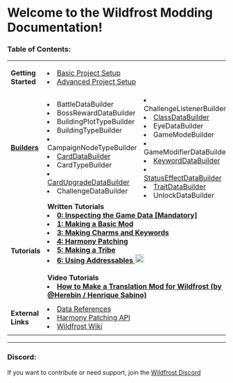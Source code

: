 # Welcome to the Wildfrost Modding Documentation!

### Table of Contents:
<!-- Editor note: Markdown syntax works in a div, only if there's an empty line above ?? -->
<div>
<table>
    <tr>
        <td/>
          
**Getting Started**
        <td colspan=2>
            <li/> [Basic Project Setup](https://github.com/rspforhp/WildfrostModdingDocumentation/wiki/Basic-project-setup)
            <li/> [Advanced Project Setup](https://github.com/rspforhp/WildfrostModdingDocumentation/wiki/Advanced-Project-Setup)
		    </td>
    </tr>
    <tr>
        <td/>
        
[**Builders**](https://github.com/rspforhp/WildfrostModdingDocumentation/wiki/Build)
        <td>
            <li/> BattleDataBuilder
            <li/> BossRewardDataBuilder
            <li/> BuildingPlotTypeBuilder
            <li/> BuildingTypeBuilder
            <li/> CampaignNodeTypeBuilder
            <li/> [CardDataBuilder](https://github.com/rspforhp/WildfrostModdingDocumentation/wiki/CardDataBuilder)
            <li/> CardTypeBuilder
            <li/> [CardUpgradeDataBuilder](https://github.com/rspforhp/WildfrostModdingDocumentation/wiki/CardUpgradeDataBuilder)
            <li/> ChallengeDataBuilder</td>
        <td>
            <li/> ChallengeListenerBuilder
            <li/> [ClassDataBuilder](https://github.com/rspforhp/WildfrostModdingDocumentation/wiki/ClassDataBuilder)
            <li/> EyeDataBuilder
            <li/> GameModeBuilder
            <li/> GameModifierDataBuilder
            <li/> [KeywordDataBuilder](https://github.com/rspforhp/WildfrostModdingDocumentation/wiki/KeywordDataBuilder)
            <li/> [StatusEffectDataBuilder](https://github.com/rspforhp/WildfrostModdingDocumentation/wiki/StatusEffectDataBuilder)
            <li/> [TraitDataBuilder](https://github.com/rspforhp/WildfrostModdingDocumentation/wiki/TraitDataBuilder)
            <li/> UnlockDataBuilder</td>
    </tr>
    <tr>
        <td/>
    
**Tutorials**
        <td colspan=2>
            <b/> Written Tutorials
            <li/> [0: Inspecting the Game Data [Mandatory]](https://github.com/rspforhp/WildfrostModdingDocumentation/wiki/Tutorial-0:-Inspecting-In-and-Out-of-the-Game)
            <li/> [1: Making a Basic Mod](https://github.com/rspforhp/WildfrostModdingDocumentation/wiki/Tutorial-1:-Making-a-Basic-Mod-(Gameplay-Modifier))
            <li/> [3: Making Charms and Keywords](https://github.com/rspforhp/WildfrostModdingDocumentation/wiki/Tutorial-3:-Making-Charms-and-Keywords)
            <li/> [4: Harmony Patching](https://github.com/rspforhp/WildfrostModdingDocumentation/wiki/Tutorial-4:-Patching-Methods)
            <li/> [5: Making a Tribe](https://github.com/rspforhp/WildfrostModdingDocumentation/wiki/Tutorial-5:-Creating-a-Tribe)
            <li/> [6: Using Addressables <img width="20" alt="Fury" vertical-align: bottom src="https://github.com/user-attachments/assets/3834682d-31f4-47ea-9dce-6cb0b539f54b">](https://github.com/rspforhp/WildfrostModdingDocumentation/wiki/Tutorial-6:-Using-Addressables)
            <br>
            <br>
            <b/> Video Tutorials
            <li/>[How to Make a Translation Mod for Wildfrost (by @Herebin / Henrique Sabino)](https://www.youtube.com/watch?v=UVjIZxRRExg&ab_channel=HenriqueSabino)
        </td>
    </tr>
    <tr>
        <td/>

**External Links**
        <td colspan=2>
            <li/> [Data References](https://github.com/rspforhp/WildfrostModdingDocumentation/wiki/Vanilla-References)
            <li/> [Harmony Patching API](https://harmony.pardeike.net/articles/patching.html)
            <li/> [Wildfrost Wiki](https://wildfrostwiki.com/Wildfrost_Wiki)
        </td>
    </tr>
</table>
</div>

***

### Discord:
If you want to contribute or need support, join the [Wildfrost Discord](https://discord.gg/wildfrost)
